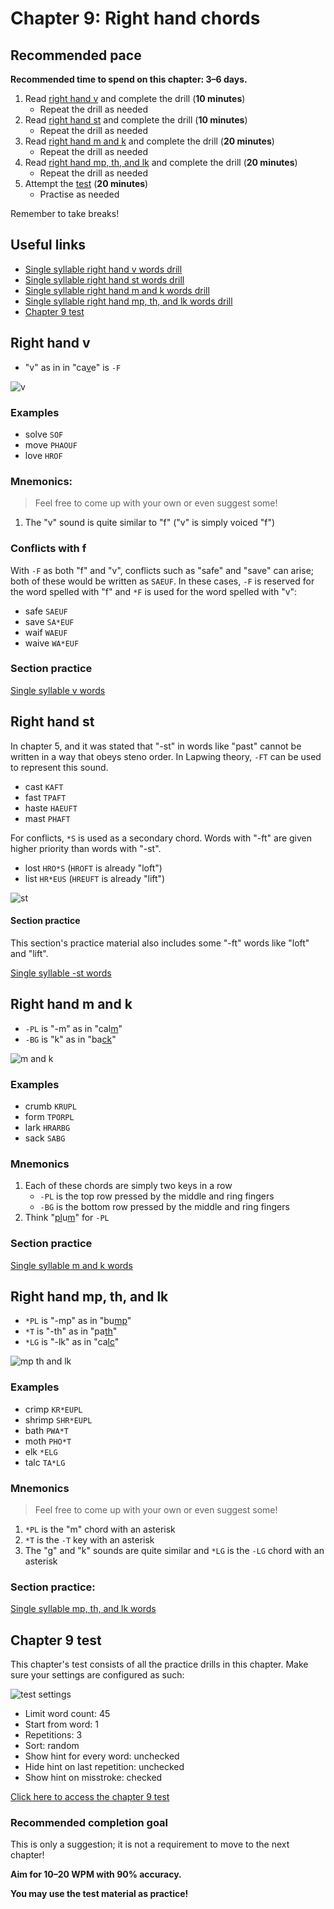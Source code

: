 # Chapter 9: Right hand chords

## Recommended pace

**Recommended time to spend on this chapter: 3–6 days.**

1. Read [right hand v](#right-hand-v) and complete the drill (**10 minutes**)
   - Repeat the drill as needed
2. Read [right hand st](#right-hand-st) and complete the drill (**10 minutes**)
   - Repeat the drill as needed
3. Read [right hand m and k](#right-hand-m-and-k) and complete the drill (**20 minutes**)
   - Repeat the drill as needed
4. Read [right hand mp, th, and lk](#right-hand-mp-th-and-lk) and complete the drill (**20 minutes**)
   - Repeat the drill as needed
5. Attempt the [test](#chapter-9-test) (**20 minutes**)
   * Practise as needed

Remember to take breaks!

## Useful links

* [Single syllable right hand v words drill](practice/9-right-v.txt)
* [Single syllable right hand st words drill](practice/9-right-st.txt)
* [Single syllable right hand m and k words drill](practice/9-right-m-and-k.txt)
* [Single syllable right hand mp, th, and lk words drill](practice/9-right-mp-th-lk.txt)
* [Chapter 9 test](practice/9-test.txt)

## Right hand v

* "v" as in  in "ca<ins>v</ins>e" is `-F`

![v](img/9-v.png)

### Examples
* solve `SOF`
* move `PHAOUF`
* love `HROF`

### Mnemonics:

> Feel free to come up with your own or even suggest some!

1. The "v" sound is quite similar to "f" ("v" is simply voiced "f")

### Conflicts with f

With `-F` as both "f" and "v", conflicts such as "safe" and "save" can arise; both of these would be written as `SAEUF`. In these cases, `-F` is reserved for the word spelled with "f" and `*F` is used for the word spelled with "v":

* safe `SAEUF`
* save `SA*EUF`
* waif `WAEUF`
* waive `WA*EUF`

### Section practice

[Single syllable v words](practice/9-right-v.txt)

## Right hand st

In chapter 5, and it was stated that "-st" in words like "past" cannot be written in a way that obeys steno order. In Lapwing theory, `-FT` can be used to represent this sound.

* cast `KAFT`
* fast `TPAFT`
* haste `HAEUFT`
* mast `PHAFT`

For conflicts, `*S` is used as a secondary chord. Words with "-ft" are given higher priority than words with "-st".

* lost `HRO*S` (`HROFT` is already "loft")
* list `HR*EUS` (`HREUFT` is already "lift")

![st](img/9-st.png)
  
#### Section practice

This section's practice material also includes some "-ft" words like "loft" and "lift".

[Single syllable -st words](practice/9-right-st.txt)

## Right hand m and k

* `-PL` is "-m" as in "cal<ins>m</ins>"
* `-BG` is "k" as in "ba<ins>ck</ins>"

![m and k](img/9-m-k.png)

### Examples

* crumb `KRUPL`
* form `TPORPL`
* lark `HRARBG`
* sack `SABG`

### Mnemonics

1. Each of these chords are simply two keys in a row
   * `-PL` is the top row pressed by the middle and ring fingers
   * `-BG` is the bottom row pressed by the middle and ring fingers
2. Think "<ins>pl</ins>u<ins>m</ins>" for `-PL`

### Section practice

[Single syllable m and k words](practice/9-right-m-and-k.txt)

## Right hand mp, th, and lk

* `*PL` is "-mp" as in "bu<ins>mp</ins>"
* `*T` is "-th" as in "pa<ins>th</ins>"
* `*LG` is "-lk" as in "ca<ins>lc</ins>"

![mp th and lk](img/9-mp-th-lk.png)

### Examples

* crimp `KR*EUPL`
* shrimp `SHR*EUPL`
* bath `PWA*T`
* moth `PHO*T`
* elk `*ELG`
* talc `TA*LG`

### Mnemonics
> Feel free to come up with your own or even suggest some!

1. `*PL` is the "m" chord with an asterisk
2. `*T` is the `-T` key with an asterisk
3. The "g" and "k" sounds are quite similar and `*LG` is the `-LG` chord with an asterisk

### Section practice:

[Single syllable mp, th, and lk words](practice/9-right-mp-th-lk.txt)

## Chapter 9 test

This chapter's test consists of all the practice drills in this chapter. Make sure your settings are configured as such:

![test settings](img/5-test-settings.png)

* Limit word count: 45
* Start from word: 1
* Repetitions: 3
* Sort: random
* Show hint for every word: unchecked
* Hide hint on last repetition: unchecked
* Show hint on misstroke: checked

[Click here to access the chapter 9 test](practice/9-test.txt)

### Recommended completion goal

This is only a suggestion; it is not a requirement to move to the next chapter!

**Aim for 10–20 WPM with 90% accuracy.**

**You may use the test material as practice!**
